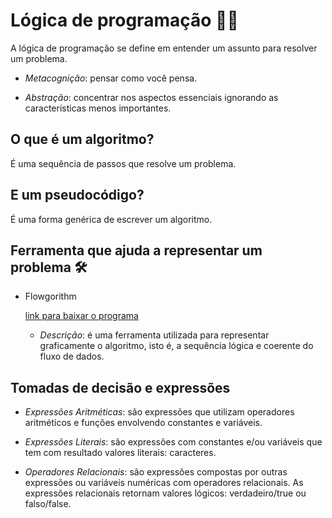 # Lógica de programação :man_technologist:

A lógica de programação se define em entender um assunto para resolver um problema.

- *Metacognição*: pensar como você pensa.

- *Abstração*: concentrar nos aspectos essenciais ignorando as características menos importantes.

## O que é um algoritmo?

É uma sequência de passos que resolve um problema.

## E um pseudocódigo?

É uma forma genérica de escrever um algoritmo.

## Ferramenta que ajuda a representar um problema :hammer_and_wrench:

- Flowgorithm
  
  [link para baixar o programa](http://www.flowgorithm.org/download/index.html)
  
  - *Descrição*: é uma ferramenta utilizada para representar graficamente o algoritmo, isto é, a sequência lógica e coerente do fluxo de dados.

## Tomadas de decisão e expressões

- *Expressões Aritméticas*: são expressões que utilizam operadores aritméticos e funções envolvendo constantes e variáveis.

- *Expressões Literais*: são expressões com constantes e/ou variáveis que tem com resultado valores literais: caracteres.

- *Operadores Relacionais*: são expressões compostas por outras expressões ou variáveis numéricas com operadores relacionais. As expressões relacionais retornam valores lógicos: verdadeiro/true ou falso/false.




